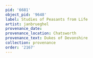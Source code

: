 ```yaml
---
pid: '6681'
object_pid: '9648'
label: Studies of Peasants from Life
artist: janbrueghel
provenance_date:
provenance_location: Chatsworth
provenance_text: Dukes of Devonshire
collection: provenance
order: '2167'
---
```

